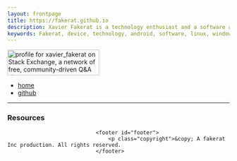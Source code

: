 ```yaml
---
layout: frontpage
title: https://fakerat.github.io
description: Xavier Fakerat is a technology enthusiast and a software analyst. He is been mainly motivated by need to share technological information to the whole world by any means possible. Technology is the future of the our world hence the need for poeple to know how it works and use it for the good of the world and of future generations.
keywords: Fakerat, device, technology, android, software, linux, windows
---
```


<a href="https://stackexchange.com/users/10230328/xavier-fakerat"><img src="https://stackexchange.com/users/flair/10230328.png" width="208" height="58" alt="profile for xavier_fakerat on Stack Exchange, a network of free, community-driven Q&amp;A sites" title="profile for xavier_fakerat on Stack Exchange, a network of free, community-driven Q&amp;A sites" /></a>


<div class="navbar">
  <div class="navbar-inner">
      <ul class="nav">
          <li><a href="https://fakerat.github.io">home</a></li>
          <li><a href="https://github.com/fakerat">github</a></li>
      </ul>
  </div>
</div>

  ---
  ### <a name="Home"></a>Resources


  <!-- Footer -->
								<footer id="footer">
									<p class="copyright">&copy; A fakerat Inc production. All rights reserved.
								</footer>
